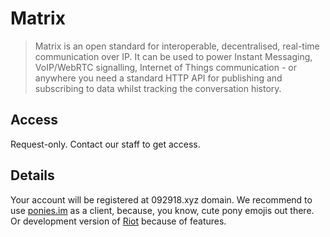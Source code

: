 # Matrix

> Matrix is an open standard for interoperable, decentralised, real-time
communication over IP. It can be used to power Instant Messaging, VoIP/WebRTC
signalling, Internet of Things communication - or anywhere you need a standard
HTTP API for publishing and subscribing to data whilst tracking the conversation
history.

## Access

Request-only. Contact our staff to get access.

## Details

Your account will be registered at 092918.xyz domain. We recommend to use
[ponies.im](https://ponies.im/_matrix/client/develop) as a client, because, you
know, cute pony emojis out there. Or development version of [Riot](https://riot.im/develop)
because of features.